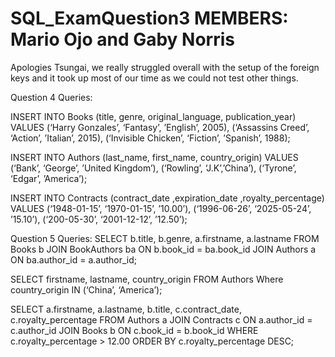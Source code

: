 # SQL_ExamQuestion3 MEMBERS: Mario Ojo and Gaby Norris

Apologies Tsungai, we really struggled overall with the setup of the foreign keys and it took up most of our time as we could not test other things.

Question 4 Queries:

INSERT INTO Books  (title, genre, original_language, publication_year) VALUES 
(‘Harry Gonzales’, ‘Fantasy’, ’English’, 2005),
(‘Assassins Creed’, ‘Action’, ’Italian’, 2015),
(‘Invisible Chicken’, ‘Fiction’, ’Spanish’, 1988);

INSERT  INTO Authors (last_name, first_name, country_origin) VALUES 
(‘Bank’, ‘George’, ’United Kingdom’),
(‘Rowling’, ‘J.K’,’China’),
(‘Tyrone’, ‘Edgar’, ’America’); 

INSERT INTO Contracts (contract_date ,expiration_date ,royalty_percentage) VALUES 
(‘1948-01-15’, ‘1970-01-15’, ’10.00’),
(‘1996-06-26’, ‘2025-05-24’, ’15.10’),
(‘200-05-30’, ‘2001-12-12’, ’12.50’);


Question 5 Queries: 
SELECT b.title, b.genre, a.firstname, a.lastname
FROM Books b
JOIN BookAuthors ba ON b.book_id = ba.book_id
JOIN Authors a ON ba.author_id = a.author_id;



SELECT firstname, lastname, country_origin 
FROM Authors
Where country_origin IN (‘China’, ‘America’);



SELECT 
    a.firstname,
    a.lastname,
    b.title,
    c.contract_date,
    c.royalty_percentage
FROM Authors a
JOIN Contracts c ON a.author_id = c.author_id
JOIN Books b ON c.book_id = b.book_id
WHERE c.royalty_percentage > 12.00
ORDER BY c.royalty_percentage DESC;
